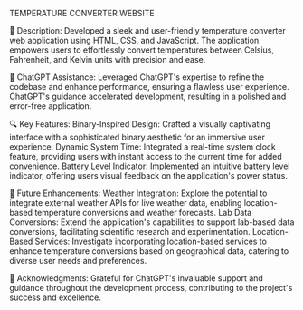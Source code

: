 TEMPERATURE CONVERTER WEBSITE

📝 Description:
Developed a sleek and user-friendly temperature converter web application using HTML, CSS, and JavaScript. The application empowers users to effortlessly convert temperatures between Celsius, Fahrenheit, and Kelvin units with precision and ease.

🤖 ChatGPT Assistance:
Leveraged ChatGPT's expertise to refine the codebase and enhance performance, ensuring a flawless user experience. ChatGPT's guidance accelerated development, resulting in a polished and error-free application.

🔍 Key Features:
Binary-Inspired Design: Crafted a visually captivating interface with a sophisticated binary aesthetic for an immersive user experience.
Dynamic System Time: Integrated a real-time system clock feature, providing users with instant access to the current time for added convenience.
Battery Level Indicator: Implemented an intuitive battery level indicator, offering users visual feedback on the application's power status.

🚀 Future Enhancements:
Weather Integration: Explore the potential to integrate external weather APIs for live weather data, enabling location-based temperature conversions and weather forecasts.
Lab Data Conversions: Extend the application's capabilities to support lab-based data conversions, facilitating scientific research and experimentation.
Location-Based Services: Investigate incorporating location-based services to enhance temperature conversions based on geographical data, catering to diverse user needs and preferences.

🙏 Acknowledgments:
Grateful for ChatGPT's invaluable support and guidance throughout the development process, contributing to the project's success and excellence.
